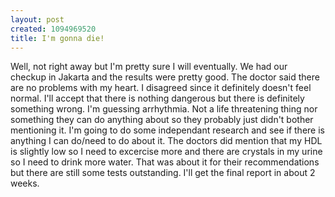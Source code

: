 ```yaml
--- 
layout: post
created: 1094969520
title: I'm gonna die!
---
```

Well, not right away but I'm pretty sure I will eventually.  We had our checkup in Jakarta and the results were pretty good.  The doctor said there are no problems with my heart.  I disagreed since it definitely doesn't feel normal.  I'll accept that there is nothing dangerous but there is definitely something wrong.  I'm guessing arrhythmia.  Not a life threatening thing nor something they can do anything about so they probably just didn't bother mentioning it.  I'm going to do some independant research and see if there is anything I can do/need to do about it.  The doctors did mention that my HDL is slightly low so I need to excercise more and there are crystals in my urine so I need to drink more water.  That was about it for their recommendations but there are still some tests outstanding.  I'll get the final report in about 2 weeks.
